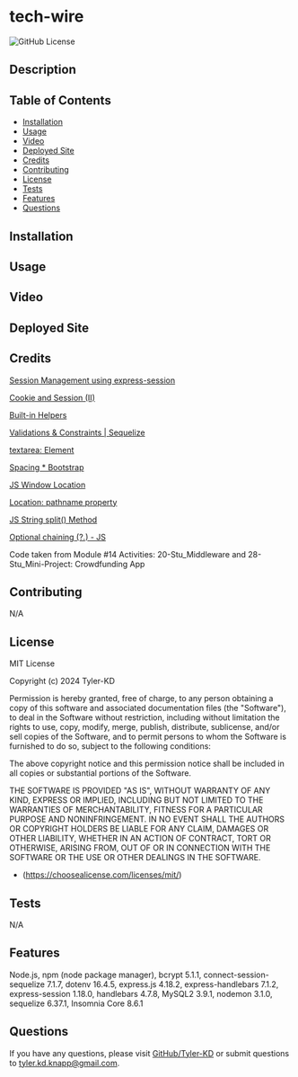 # tech-wire

![GitHub License](https://img.shields.io/badge/license-MIT-default.svg)

## Description



## Table of Contents

* [Installation](#installation)
* [Usage](#usage)
* [Video](#video)
* [Deployed Site](#deployed-site)
* [Credits](#credits)
* [Contributing](#contributing)
* [License](#license)
* [Tests](#tests)
* [Features](#features)
* [Questions](#questions)

## Installation



## Usage



## Video



## Deployed Site



## Credits

[Session Management using express-session](https://www.geeksforgeeks.org/session-management-using-express-session-module-in-node-js/)

[Cookie and Session (II)](https://medium.com/@alysachan830/cookie-and-session-ii-how-session-works-in-express-session-7e08d102deb8)

[Built-in Helpers](https://handlebarsjs.com/guide/builtin-helpers.html#if)

[Validations & Constraints | Sequelize](https://sequelize.org/docs/v6/core-concepts/validations-and-constraints/)

[textarea: Element](https://developer.mozilla.org/en-US/docs/Web/HTML/Element/textarea)

[Spacing * Bootstrap](https://getbootstrap.com/docs/4.0/utilities/spacing/)

[JS Window Location](https://www.w3schools.com/js/js_window_location.asp)

[Location: pathname property](https://developer.mozilla.org/en-US/docs/Web/API/Location/pathname)

[JS String split() Method](https://www.w3schools.com/jsref/jsref_split.asp)

[Optional chaining (?.) - JS](https://developer.mozilla.org/en-US/docs/Web/JavaScript/Reference/Operators/Optional_chaining)

[]()

Code taken from Module #14 Activities: 20-Stu_Middleware and 28-Stu_Mini-Project: Crowdfunding App

## Contributing

N/A

## License

MIT License

Copyright (c) 2024 Tyler-KD

Permission is hereby granted, free of charge, to any person obtaining a copy
of this software and associated documentation files (the "Software"), to deal
in the Software without restriction, including without limitation the rights
to use, copy, modify, merge, publish, distribute, sublicense, and/or sell
copies of the Software, and to permit persons to whom the Software is
furnished to do so, subject to the following conditions:

The above copyright notice and this permission notice shall be included in all
copies or substantial portions of the Software.

THE SOFTWARE IS PROVIDED "AS IS", WITHOUT WARRANTY OF ANY KIND, EXPRESS OR
IMPLIED, INCLUDING BUT NOT LIMITED TO THE WARRANTIES OF MERCHANTABILITY,
FITNESS FOR A PARTICULAR PURPOSE AND NONINFRINGEMENT. IN NO EVENT SHALL THE
AUTHORS OR COPYRIGHT HOLDERS BE LIABLE FOR ANY CLAIM, DAMAGES OR OTHER
LIABILITY, WHETHER IN AN ACTION OF CONTRACT, TORT OR OTHERWISE, ARISING FROM,
OUT OF OR IN CONNECTION WITH THE SOFTWARE OR THE USE OR OTHER DEALINGS IN THE
SOFTWARE.

* (https://choosealicense.com/licenses/mit/)

## Tests

N/A

## Features

Node.js, npm (node package manager), bcrypt 5.1.1, connect-session-sequelize 7.1.7, dotenv 16.4.5, express.js 4.18.2, express-handlebars 7.1.2, express-session 1.18.0, handlebars 4.7.8, MySQL2 3.9.1, nodemon 3.1.0, sequelize 6.37.1, Insomnia Core 8.6.1

## Questions

If you have any questions, please visit [GitHub/Tyler-KD](https://github.com/Tyler-KD) or submit questions to tyler.kd.knapp@gmail.com.